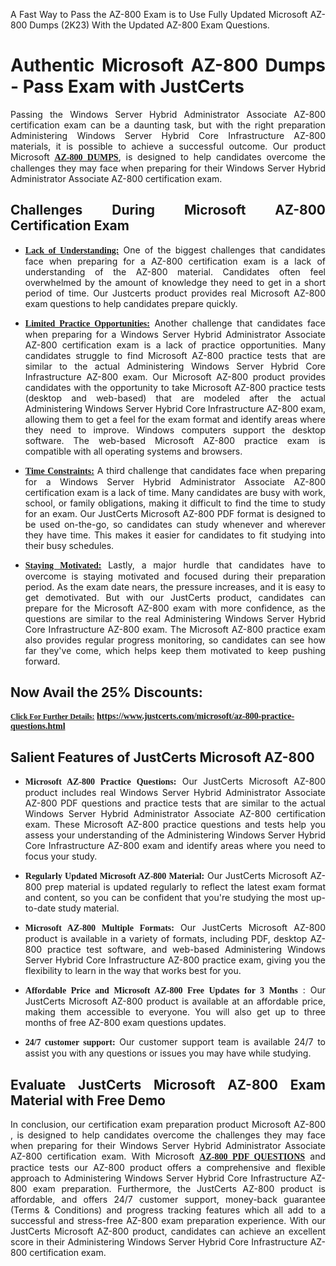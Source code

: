 <p dir="auto" style="text-align: justify;">A Fast Way to Pass the AZ-800 Exam is to Use Fully Updated Microsoft AZ-800 Dumps (2K23) With the Updated AZ-800 Exam Questions.</p>

<h1 style="text-align: justify;"><strong>Authentic Microsoft AZ-800 Dumps - Pass Exam with JustCerts</strong></h1>

<p style="text-align: justify;">Passing the Windows Server Hybrid Administrator Associate AZ-800 certification exam can be a daunting task, but with the right preparation Administering Windows Server Hybrid Core Infrastructure AZ-800 materials, it is possible to achieve a successful outcome. Our product Microsoft <strong><a href="https://www.justcerts.com/microsoft/az-800-practice-questions.html"><span style="font-family:Georgia,serif;"><u>AZ-800 DUMPS</u></span></a></strong>, is designed to help candidates overcome the challenges they may face when preparing for their Windows Server Hybrid Administrator Associate AZ-800 certification exam.</p>

<h2 style="text-align: justify;"><strong>Challenges During Microsoft AZ-800 Certification Exam</strong></h2>

<ul>
	<li style="text-align: justify;"><u><span style="font-family:Georgia,serif;"><strong>Lack of Understanding:</strong></span></u> One of the biggest challenges that candidates face when preparing for a AZ-800 certification exam is a lack of understanding of the AZ-800 material. Candidates often feel overwhelmed by the amount of knowledge they need to get in a short period of time. Our Justcerts product provides real Microsoft AZ-800 exam questions to help candidates prepare quickly.</li>
</ul>

<ul>
	<li style="text-align: justify;"><u><span style="font-family:Georgia,serif;"><strong>Limited Practice Opportunities:</strong></span></u> Another challenge that candidates face when preparing for a Windows Server Hybrid Administrator Associate AZ-800 certification exam is a lack of practice opportunities. Many candidates struggle to find Microsoft AZ-800 practice tests that are similar to the actual Administering Windows Server Hybrid Core Infrastructure AZ-800 exam. Our Microsoft AZ-800 product provides candidates with the opportunity to take Microsoft AZ-800 practice tests (desktop and web-based) that are modeled after the actual Administering Windows Server Hybrid Core Infrastructure AZ-800 exam, allowing them to get a feel for the exam format and identify areas where they need to improve. Windows computers support the desktop software. The web-based Microsoft AZ-800 practice exam is compatible with all operating systems and browsers.</li>
</ul>

<ul>
	<li style="text-align: justify;"><u><span style="font-family:Georgia,serif;"><strong>Time Constraints:</strong></span></u> A third challenge that candidates face when preparing for a Windows Server Hybrid Administrator Associate AZ-800 certification exam is a lack of time. Many candidates are busy with work, school, or family obligations, making it difficult to find the time to study for an exam. Our JustCerts Microsoft AZ-800 PDF format is designed to be used on-the-go, so candidates can study whenever and wherever they have time. This makes it easier for candidates to fit studying into their busy schedules.</li>
</ul>

<ul>
	<li style="text-align: justify;"><u><span style="font-family:Georgia,serif;"><strong>Staying Motivated:</strong></span></u> Lastly, a major hurdle that candidates have to overcome is staying motivated and focused during their preparation period. As the exam date nears, the pressure increases, and it is easy to get demotivated. But with our JustCerts product, candidates can prepare for the Microsoft AZ-800 exam with more confidence, as the questions are similar to the real Administering Windows Server Hybrid Core Infrastructure AZ-800 exam. The Microsoft AZ-800 practice exam also provides regular progress monitoring, so candidates can see how far they've come, which helps keep them motivated to keep pushing forward.</li>
</ul>

<h2 style="text-align: justify;"><strong>Now Avail the 25% Discounts:</strong></h2>

<p><span style="font-size:12px;"><u><span style="font-family:Georgia,serif;"><strong>Click For Further Details:</strong></span></u></span><span style="font-size:14px;"><span style="font-family:Georgia,serif;"><strong> <a href="https://www.justcerts.com/microsoft/az-800-practice-questions.html">https://www.justcerts.com/microsoft/az-800-practice-questions.html</a></strong></span></span></p>

<h2 style="text-align: justify;"><strong>Salient Features of JustCerts Microsoft AZ-800</strong></h2>

<ul>
	<li style="text-align: justify;"><span style="font-family:Georgia,serif;"><strong>Microsoft AZ-800 Practice Questions:</strong></span> Our JustCerts Microsoft AZ-800 product includes real Windows Server Hybrid Administrator Associate AZ-800 PDF questions and practice tests that are similar to the actual Windows Server Hybrid Administrator Associate AZ-800 certification exam. These Microsoft AZ-800 practice questions and tests help you assess your understanding of the Administering Windows Server Hybrid Core Infrastructure AZ-800 exam and identify areas where you need to focus your study.</li>
</ul>

<ul>
	<li style="text-align: justify;"><span style="font-family:Georgia,serif;"><strong>Regularly Updated Microsoft AZ-800 Material:</strong></span> Our JustCerts Microsoft AZ-800 prep material is updated regularly to reflect the latest exam format and content, so you can be confident that you're studying the most up-to-date study material.</li>
</ul>

<ul>
	<li style="text-align: justify;"><span style="font-family:Georgia,serif;"><strong>Microsoft AZ-800 Multiple Formats:</strong></span> Our JustCerts Microsoft AZ-800 product is available in a variety of formats, including PDF, desktop AZ-800 practice test software, and web-based Administering Windows Server Hybrid Core Infrastructure AZ-800 practice exam, giving you the flexibility to learn in the way that works best for you.</li>
</ul>

<ul>
	<li style="text-align: justify;"><span style="font-family:Georgia,serif;"><strong>Affordable Price and Microsoft AZ-800 Free Updates for 3 Months</strong></span> : Our JustCerts Microsoft AZ-800 product is available at an affordable price, making them accessible to everyone. You will also get up to three months of free AZ-800 exam questions updates.</li>
</ul>

<ul>
	<li style="text-align: justify;"><span style="font-family:Georgia,serif;"><strong>24/7 customer support:</strong></span> Our customer support team is available 24/7 to assist you with any questions or issues you may have while studying.</li>
</ul>

<h2 style="text-align: justify;"><strong>Evaluate JustCerts Microsoft AZ-800 Exam Material with Free Demo</strong></h2>

<p style="text-align: justify;">In conclusion, our certification exam preparation product Microsoft AZ-800 , is designed to help candidates overcome the challenges they may face when preparing for their Windows Server Hybrid Administrator Associate AZ-800 certification exam. With Microsoft <a href="https://www.justcerts.com/microsoft/az-800-practice-questions.html"><u><strong><span style="font-family:Georgia,serif;">AZ-800 PDF QUESTIONS</span></strong></u></a> and practice tests our AZ-800 product offers a comprehensive and flexible approach to Administering Windows Server Hybrid Core Infrastructure AZ-800 exam preparation. Furthermore, the JustCerts AZ-800 product is affordable, and offers 24/7 customer support, money-back guarantee (Terms & Conditions) and progress tracking features which all add to a successful and stress-free AZ-800 exam preparation experience. With our JustCerts Microsoft AZ-800 product, candidates can achieve an excellent score in their Administering Windows Server Hybrid Core Infrastructure AZ-800 certification exam.</p>
